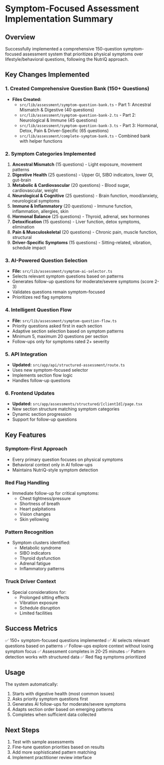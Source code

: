 # Symptom-Focused Assessment Implementation Summary

## Overview
Successfully implemented a comprehensive 150-question symptom-focused assessment system that prioritizes physical symptoms over lifestyle/behavioral questions, following the NutriQ approach.

## Key Changes Implemented

### 1. Created Comprehensive Question Bank (150+ Questions)
- **Files Created:**
  - `src/lib/assessment/symptom-question-bank.ts` - Part 1: Ancestral Mismatch & Digestive (40 questions)
  - `src/lib/assessment/symptom-question-bank-2.ts` - Part 2: Neurological & Immune (45 questions)
  - `src/lib/assessment/symptom-question-bank-3.ts` - Part 3: Hormonal, Detox, Pain & Driver-Specific (65 questions)
  - `src/lib/assessment/complete-symptom-bank.ts` - Combined bank with helper functions

### 2. Symptom Categories Implemented
1. **Ancestral Mismatch** (15 questions) - Light exposure, movement patterns
2. **Digestive Health** (25 questions) - Upper GI, SIBO indicators, lower GI, gut-brain
3. **Metabolic & Cardiovascular** (20 questions) - Blood sugar, cardiovascular, weight
4. **Neurological & Cognitive** (25 questions) - Brain function, mood/anxiety, neurological symptoms
5. **Immune & Inflammatory** (20 questions) - Immune function, inflammation, allergies, skin
6. **Hormonal Balance** (25 questions) - Thyroid, adrenal, sex hormones
7. **Detoxification** (15 questions) - Liver function, detox symptoms, elimination
8. **Pain & Musculoskeletal** (20 questions) - Chronic pain, muscle function, structural
9. **Driver-Specific Symptoms** (15 questions) - Sitting-related, vibration, schedule impact

### 3. AI-Powered Question Selection
- **File:** `src/lib/assessment/symptom-ai-selector.ts`
- Selects relevant symptom questions based on patterns
- Generates follow-up questions for moderate/severe symptoms (score 2-3)
- Validates questions remain symptom-focused
- Prioritizes red flag symptoms

### 4. Intelligent Question Flow
- **File:** `src/lib/assessment/symptom-question-flow.ts`
- Priority questions asked first in each section
- Adaptive section selection based on symptom patterns
- Minimum 5, maximum 20 questions per section
- Follow-ups only for symptoms rated 2+ severity

### 5. API Integration
- **Updated:** `src/app/api/structured-assessment/route.ts`
- Uses new symptom-focused selector
- Implements section flow logic
- Handles follow-up questions

### 6. Frontend Updates
- **Updated:** `src/app/assessments/structured/[clientId]/page.tsx`
- New section structure matching symptom categories
- Dynamic section progression
- Support for follow-up questions

## Key Features

### Symptom-First Approach
- Every primary question focuses on physical symptoms
- Behavioral context only in AI follow-ups
- Maintains NutriQ-style symptom detection

### Red Flag Handling
- Immediate follow-up for critical symptoms:
  - Chest tightness/pressure
  - Shortness of breath
  - Heart palpitations
  - Vision changes
  - Skin yellowing

### Pattern Recognition
- Symptom clusters identified:
  - Metabolic syndrome
  - SIBO indicators
  - Thyroid dysfunction
  - Adrenal fatigue
  - Inflammatory patterns

### Truck Driver Context
- Special considerations for:
  - Prolonged sitting effects
  - Vibration exposure
  - Schedule disruption
  - Limited facilities

## Success Metrics
✅ 150+ symptom-focused questions implemented
✅ AI selects relevant questions based on patterns
✅ Follow-ups explore context without losing symptom focus
✅ Assessment completes in 20-25 minutes
✅ Pattern detection works with structured data
✅ Red flag symptoms prioritized

## Usage
The system automatically:
1. Starts with digestive health (most common issues)
2. Asks priority symptom questions first
3. Generates AI follow-ups for moderate/severe symptoms
4. Adapts section order based on emerging patterns
5. Completes when sufficient data collected

## Next Steps
1. Test with sample assessments
2. Fine-tune question priorities based on results
3. Add more sophisticated pattern matching
4. Implement practitioner review interface